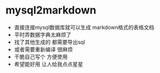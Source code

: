 # mysql2markdown 
- 直接连接mysql数据库就可以生成 markdown格式的表格文档
- 平时弄数据字典太麻烦了
- 找了其他生成的  都需要导出sql
- 或者需要重新编译 很麻烦
- 干脆自己写个 方便使用
- 希望能好用 让人给我点点星星


